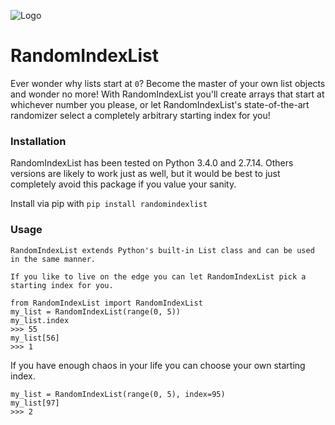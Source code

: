 ![Logo](https://github.com/sawyersteven/randomindexlist/img/Logo_wide.png)

# RandomIndexList
Ever wonder why lists start at `0`? Become the master of your own list objects and wonder no more! With RandomIndexList you'll create arrays that start at whichever number you please, or let RandomIndexList's state-of-the-art randomizer select a completely arbitrary starting index for you!

### Installation
RandomIndexList has been tested on Python 3.4.0 and 2.7.14. Others versions are likely to work just as well, but it would be best to just completely avoid this package if you value your sanity.

Install via pip with `pip install randomindexlist`


### Usage
    RandomIndexList extends Python's built-in List class and can be used in the same manner.

	If you like to live on the edge you can let RandomIndexList pick a starting index for you.
	
    from RandomIndexList import RandomIndexList
    my_list = RandomIndexList(range(0, 5))
    my_list.index
    >>> 55
    my_list[56]
    >>> 1
    
If you have enough chaos in your life you can choose your own starting index.

    my_list = RandomIndexList(range(0, 5), index=95)
    my_list[97]
    >>> 2
